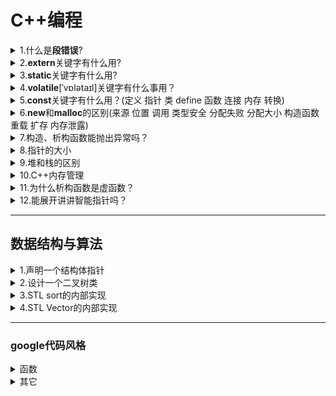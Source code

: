 <h1>C++编程</h1>
<details><summary>1.什么是<b>段错误</b>?</summary>
  
- 段错误就是程序访问受保护或者不存在的内存的时候引发的错误
- 引发段错误原因有：访问受保护的内存、访问不存在的内存、访问只读的内存、访问空指针的值、堆栈溢出、内存溢出等
</details>
<details><summary>2.<b>extern</b>关键字有什么用?</summary>
  
主要有两个作用
- 第一个作用是放在变量名和函数面前，表示声明这个变量或者是函数，而这个变量或者函数是在其它文件中定义的，所以这里只有声明并拿来引用，而非定义，所以也不分配空间
- 第二个作用是和C双引号字符连用，这样让后面的函数在C++程序编译时还是按C编译的规则，就是不改变函数的名字，而如果不加的话，C++编译时会改变函数的名字，通过将函数的名字和参数联合生成一个新的函数名，C++之所以编译会改变函数名字，是为了适用于函数多态服务。而如果在C++文件中使用C语言的头文件，可能因为没有加extern "C"而找不到这个函数。所以extern "C"也常常用于C语言的头文件中。
</details>
<details><summary>3.<b>static</b>关键字有什么用?</summary>
  
- static用于声明用于内部连接的变量或函数，和extern相反。
- 首先static可以用在局部变量的声明前，这样的话，这个局部变量将是存储在程序的静态存储区，而非内存栈中。这样一来，这个局部变量的生命周期就会跟整个程序一样，在main函数运行前就会创建，在程序退出时才会销毁。所以当包含局部变量的函数再次调用的时候，这个局部变量依然是上一次退出时的值，也并不会重新创建。
- 第二个是static可以用于全局变量和函数前，这两个作用类似，就是让这个全局变量和函数只能在这个文件内使用，外部文件无法调用。这个通常用在工程项目中防止多个文件内用重名的全局变量和函数，而作用不同发生混淆
- 第三个的话，static可以用在类的成员变量前，这类似于用在局部变量前，这样一来，成员变量存储在静态存储区，然后不依赖与类的对象而存在，也就是创建类的对象时，并不会再分配这个变量空间，因为都是共享这个静态存储区的这个成员变量，这样也能提高速度和优化空间。
- 最后还有，static可以用在成员函数前，这样的话，这个函数没有指向类的this指针，所以也无法访问类的其它成员，除了类内的其它静态成员。所以static并不能修饰类中的构造函数和虚函数，因为两者都需要用到this指针。
- 另外static声明的变量会默认初始化为0
 </details>
<details><summary>4.<b>volatile</b>[ˈvɒlətaɪl]关键字有什么事用？</summary>
  
- volatile用于声明一个易变的变量，在定义前加volatile，就让这个程序每次使用这个变量的时候都要从内存也就是变量的地址空间中读取变量，而不能到CPU寄存器里读取
- volatile经常用于多线程中，使得一个线程对该变量的改变，等同于能马上让所有其它线程获悉这个改变，保持数据一致性。
</details>
<details><summary>5.<b>const</b>关键字有什么用？(定义 指针 类 define 函数 连接 内存 转换)</summary>
  
- const关键字用于声明常量，常量就是不发生改变的量，所以const声明变量时需要初始化。
- const可以和指针连用，有两种用法：第一种是常量指针，格式有两种，拿int举例的话是const int*和int const*，这两者是等价的,常量指针指的就是这个指针指向的变量是一个常量，但是这个指针指向谁是可以变的，只需要指向的对象是一个常量就行；第二种是指针常量,拿int举例的话就是int *const ,指针常量的意思是这个指针就是一个常量，也就是只能指向初始化给定的地址，不能改变，但是可以通过改变这个地址上存储的数来改变访问该指针时获得的数据。
- const在设计初是用于完美替换#define 宏定义的常量的，这两者的区别就是，一个是用#define定义的常量 不会进行类型安全检查，也没有限定是什么类型，就只是替换；但是const会限定类型，进行安全检查，从安全性上更安全。另一个是存储方式也不同，#define定义的常量不分配空间，但const修饰的常量分配内存空间。然后还有是#define如果定义的常量是一个运算式子，那么每次调用define都会运算一遍，而const会先算出值，之后每次调用就只使用初始化的值。
- const还有在类中用于修饰成员变量和成员函数，修饰成员变量的话，那么这个成员变量就是常量，需要在初始化列表初始化；修饰成员函数的话，其实是修饰这个成员函数的this指针，也是说这个成员函数无法对这个类中的其它变量进行修改，所以const也不能用于类的构造函数，当然也不能用于用static修饰的成员函数，因为static修饰的成员函数没有了this指针。不然如果就是想要在这种情况下成员函数内修改成员变量，可以在那个成员变量前加mutable关键字。然后const用于修饰类的对象的话，那么这个对象只能使用类中用const修饰的成员函数,然后也不能改变这个类的成员变量。
- const还常用语修饰函数的传入参数，那么这个应用是为了保证传入参数在函数期间不会被修改。
- 还有就是在C++中用const修饰的全局变量的连接方式默认为内部连接，就是只有本文件能使用，其它文件不行。不过可以通过在前面再加extern来将连接方式变为外部连接。不过在C中const修饰的全局变量还是外部连接的。
- 另外C和C++中使用const的不同还在于，C++中用const修饰的变量默认是不分配内存空间的，是保存在符号表中的，只用使用到取地址的时候或者前面加extern等操作会再分配内存空间；而C中const修饰的变量一定要分配内存空间。
- 还有一点就是const和非const的转换也是有限制的，非const变量可以给const变量赋值，但反过来不行。对于这点的理解的话，其实类似于数据库中的排它锁和共享锁。const相当于给变量加了共享锁，就是只读数据，而非const就是可读也可写的数据。那么从权限的角度讲，非const给const赋值，取消了可写性，权限降低显然是安全的，但是提高权限则不安全，所以反过来就不行。
</details>
<details><summary>6.<b>new</b>和<b>malloc</b>的区别(来源 位置 调用 类型安全 分配失败 分配大小 构造函数 重载 扩存 内存泄露)</summary>
  
- new和malloc都是用于给指针分配内存空间的方式。但new是C++的关键字，而malloc是C的库函数方法，通常new和delete配套使用，malloc和free配套使用，防止内存泄露。
- 首先是他们申请的内存空间的所在位置，new申请的内存空间在自由存储区，而malloc申请的内存空间在堆上，两个都是动态分配内存。自由存储区包含堆，自由存储区就是C++根据new申请的内存空间定义的名称，自由存储区具体在哪由operator new函数的实现方式决定，如果是由malloc函数实现的，就是在堆上，其它实现方式的话还可以在静态存储区上，甚至不分配内存。
- 所以这里也提到了new可以调用malloc，就是new可以通过malloc来实现，但是反过来就不行。
- 其次，使用new具有类型安全性，因为new需要指定指针的类型，因为new需要指定具体是哪个类，但malloc没有类型安全性，因为它返回的是一个void*类型的指针，这个指针就是用于强制转换成其它类型的指针，所以malloc通常是使用时进行强制类型转换，所以没有类型安全性。
- 然后关于内存分配失败时的反应也不同，new内存分配失败，也就是内存不够时，会调用一个函数，这个函数是new_handler默认是错误处理函数，它会抛出一个异常，但是用户可以通过set_new_handler函数来设置内存分配失败时做出的处理。但malloc内存分配失败时不会抛出异常，而是返回NULL，继续运行。
- 另外关于分配内存，new在使用时不需要制定分配的内存大小，程序会根据类型自己计算，同时也支持通过中括号[]来进行数组版本的内存分配；但是malloc需要显式地给出分配的内存空间大小，如果是数组的话，就需要乘上数组大小。
- new和malloc还有个关键区别就是，new在使用时会调用这个类的构造函数，之后如果在使用delete回收时delete会调用类的析构函数；而malloc和free不会调用。
- 还有new支持函数重载，但是malloc不支持。
- 不过使用malloc也是有优点的，可以使用配套使用realloc进行扩充内存或者重新分配内存，但是new没有类似的配套方法。
- 之前提到内存泄露，内存泄露对于new和malloc都能检测出来，但是new能具体指出是文件的那一行，但是malloc不行
  </details>
 <details><summary>7.构造、析构函数能抛出异常吗？</summary>
 
- 构造函数能抛出异常
- 析构函数理论上能抛出异常，但是最好不要这么做，因为会造成安全问题，如果一定要抛出异常，需要在析构函数内进行catch捕捉，也就是自己内部处理了。
  </details>
<details><summary>8.指针的大小</summary>

- 不论指向的类型是什么，在32位操作系统中，指针的大小是4个字节；在64位操作系统中是8个字节。不过即使在64位计算机内编程的时候，指针大小是4是8还是由编译器是64位还是32位决定，前者8，后者4。
    </details>
<details><summary>9.堆和栈的区别</summary>

- 1.分配和管理方式不同
    - 栈是一级缓存，栈由编译器自动管理。栈有两种分配方式：静态分配和动态分配。静态分配由编译器完成，比如局部变量的分配。动态分配由_alloca()函数进行分配，但是栈的动态分配和堆是不同的，它的动态分配是由编译器进行释放，无须手工控制。
    - 堆是二级缓存，堆是动态分配的，其空间的分配和释放都由程序员控制。
- 2.产生碎片不同
    - 对栈而言，则不存在碎片问题，因为栈是先进后出的队列，永远不可能有一个内存块从栈中间弹出
    - 对堆来说，频繁的new/delete或者malloc/free可能会造成内存空间的不连续，造成大量的碎片，使程序效率降低
- 3.申请效率不同
    - 栈由系统自动分配，速度较快。但程序员是无法控制的
    - 堆是由new分配的内存，一般速度比较慢，而且容易产生内存碎片,不过用起来最方便
- 4.申请大小的限制
    - 在Windows下,栈是高地址向低地址扩展的数据结构，是一块连续的内存的区域。 这句话的意思是栈顶的地址和栈的最大容量是系统预先规定好的，如果申请的空间超过栈的剩余空间时，将提示overflow。因此，能从栈获得的空间较小。
    - 堆：堆是低地址向高地址扩展的数据结构，是不连续的内存区域。这是由于系统是用链表来存储的空闲内存地址的，自然是不连续的，而链表的遍历方向是由低地址向高地址。 堆的大小受限于计算机系统中有效的虚拟内存。所以堆获得的空间比较灵活，也比较大。
  </details>

<details><summary>10.C++内存管理</summary>

- C++的内存分为六大块:栈区、内存映射段、堆区、全局区（也叫静态区）、常量区、代码区
- 栈区
    - 函数的局部变量的存储单元在栈区上，函数执行结束后栈区会自动释放
    - 栈的空间是由操作系统和编译器自己分配的，栈内存的分配效率高但存储空间有限
- 内存映射段
    - 用于装载一个共享的动态内存库。用户可使用系统接口创建共享共享内存，做进程间通信。 
- 堆区
    - 堆区的内存由程序员自己创建并维护，通过malloc和new，但是也要手动释放对应通过free和delete，否则会造成内存泄露
    - 如果在函数内声明一个int型的指针，指向一个用new开辟的空间，那么指针指向的对象的存储空间就是在堆区，而指针本身存储在栈区
- 全局区
    - 全局区也叫静态存储区，存储的是全局变量和用static声明的静态变量
- 常量区
    - 常量区存储程序中的常量
- 代码区
    - 代码区存放函数体的二进制代码
- 当然栈区和堆区的区别不仅仅这些，可以展开去讲  
- 不过关于内存结构还有一种说法就是加入了自由存储区删去了代码区，也就是区分开堆区和自由存储区。不过我不是很认同这种内存布局的看法，因为我认为自由存储去应该是new声明的区域，自由存储区有可能包含在堆区，但也可能不是，所以不好独立开来。
</details>

<details><summary>11.为什么析构函数是虚函数？</summary>

- 首先是析构函数不一定要是虚函数，因为析构函数声明成虚函数需要额外的虚函数表和虚函数指针，需要占用额外的内存，导致浪费内存
- 然后如果当析构函数所在的类是抽象类或者极有可能作为被重写的类的时候，一定设置成虚函数，因为这样才能在用父类指针指向子类对象的时候，释放这个基类指针也能释放子类的空间，防止内存泄露
</details>

<details><summary>12.能展开讲讲智能指针吗？</summary>
  
- 首先讲讲智能指针是什么:智能指针是用来防止发生内存泄露的一种手段，它是用来管理堆上分配的内存的,它将普通的指针封装为一个类对象指针，也是一个栈对象，当栈对象的生存周期结束后，会在析构函数中释放掉申请的内存，即使程序运行出错也会调用析构函数回收内存，从而防止内存泄露。
- 然后智能指针分为4种auto_ptr、shared_ptr、unique_ptr、weak_ptr
    - auto_ptr，是独占式，也就是保证同一时间只能有一个智能指针占有对象，这个智能指针在C++11中被抛弃了，因为会出现这样的问题，比如用p1 auto_ptr智能指针指向一个对象，然后用p1赋值给另外一个同类型的auto_ptr智能指针p2，这样的话，此时是p2指向这个对象，而p1是空的指针，如果在后续的代码使用了p1可能导致内存崩溃，所以C++11抛弃了auto_ptr
    - unique_ptr,C++11在抛弃了auto_ptr之后就用unique_ptr取代了auto_ptr,同样是独占式的智能指针，但是它不允许赋值，所以之前提到的内存崩溃的问题，在编译阶段就会出错，以为p1不能赋值给p2
    - shared_ptr,是最常用的智能指针,采用引用计数的方法，记录当前内存资源被多少个智能指针引用。该引用计数的内存在堆上分配，当新增一个智能指针指向该对象时，引用计数+1，反之-1，当引用计数为0的时候才会释放引用的对象的内存。
        - 对shared_ptr进行初始化时不能将一个普通指针直接赋值给智能指针，因为一个是指针，一个是类。可以通过make_shared函数或者通过构造函数传入普通指针。并可以通过get函数获得普通指针 
    - weak_ptr,专门用来解决shared_ptr两个智能指针互相引用发生死锁的情况
        - weak_ptr的构造函数不会修改引用计数的值，从而不会对对象的内存进行管理，其类似一个普通指针，但不指向引用计数的共享内存，但是其可以检测到所管理的对象是否已经被释放，从而避免非法访问。
        - 使用的时候将其中一个shared_ptr转为weak_ptr，这样就能正常释放原来的两个智能指针了。
        - 所以weak_ptr智能指针就是用来指向shared_ptr的。需要注意的是，不能通过weak_ptr去使用对象的方法，如果要使用必须讲weak_ptr转换成shared_ptr;
</details>

<hr>


<h2>数据结构与算法</h2>
<details><summary>
  1.声明一个结构体指针</summary>
  
<pre>
    (i)node *Begin=(node *)malloc(sizeof(node)),*another=(node *)malloc(sizeof(node));</br>
    (ii)node *Begin=new node(3),*another=new node(5);
</pre>
</details>
<details><summary>2.设计一个二叉树类</summary>

<pre>
struct TreeNode {
    int val;
    TreeNode *left;
    TreeNode *right;
    TreeNode() : val(0), left(nullptr), right(nullptr) {}
    TreeNode(int x) : val(x), left(nullptr), right(nullptr) {}
    TreeNode(int x, TreeNode *left, TreeNode *right) : val(x), left(left), right(right) {}
};
</pre>
</details>
<details><summary>3.STL sort的内部实现</summary>

- 数据量大时会采用快排，分段递归排序，一旦分段后的数据量小于某个阈值，就会改用插入排序，如果递归层过深还会改用堆排序
- 另外就是sort的采用快排的时候，函数内的筛分枢轴选择是采用median-of-three，就是三点中值法，取头中尾三个值取中值
</details>

<details><summary>4.STL Vector的内部实现</summary>

- vector主要是使用三个迭代器去实现的，迭代器可以理解为指针
- 另外就是sort的采用快排的时候，函数内的筛分枢轴选择是采用median-of-three，就是三点中值法，取头中尾三个值取中值
</details>

--- 

### google代码风格
<details><summary>函数</summary>

- 左大括号总在最后一个参数同一行的末尾处;
- 右圆括号和左大括号间总是有一个空格;
- 函数首尾不要有空行
</details>
  
<details><summary>其它</summary>

- 大括号不另起一行;
- 如果能增强可读性, 简短的条件语句允许写在同一行. 只有当语句简单并且没有使用 else 子句时使用;
- 但如果语句中某个 if-else 分支使用了大括号的话, 其它分支也必须使用;
- 代码块首尾不要有空行
</details>


